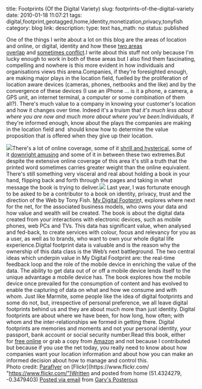title: Footprints (Of the Digital Variety) 
slug: footprints-of-the-digital-variety
date: 2010-01-18 11:07:21
tags: digital,footprint,geotagged,home,identity,monetization,privacy,tonyfish
category: blog
link: 
description: 
type: text
has_math: no
status: published

One of the things I write about a lot on this blog are the areas of location and online, or digital, identity and how these [two areas overlap](/2009/09/24/location-and-privacy-where-do-we-care/ "/2009/09/24/location-and-privacy-where-do-we-care/") and [sometimes conflict](/2009/08/10/harvesting-your-digital-dandruff-crumbs-and-footprints-for-fun-and-profit/ "/2009/08/10/harvesting-your-digital-dandruff-crumbs-and-footprints-for-fun-and-profit/").I write about this stuff not only because I'm lucky enough to work in both of these areas but I also find them fascinating, compelling and nowhere is this more evident in how individuals and organisations views this arena.Companies, if they're foresighted enough, are making major plays in the location field, fuelled by the proliferation of location aware devices (cameras, phones, netbooks and the like) and by the convergence of these devices (I use an iPhone ... is it a phone, a camera, a GPS unit, an internet terminal, a computer or some combination of them all?). There's much value to a company in knowing your customer's location and how it changes over time. Indeed it's a truism tha*t it's much less about where you are now and much more about where you've been*.Individuals, if they're informed enough, know about the plays the companies are making in the location field and  should know how to determine the value proposition that is offered when they give up their location.

<!-- TEASER_END -->

[![](https://farm4.static.flickr.com/3136/2749336420_0fa76d8813.jpg)](https://www.flickr.com/photos/paraflyer/2749336420/ "https://www.flickr.com/photos/paraflyer/2749336420/")There's a lot of online coverage, some of it [shrill and hysterical](https://www.metro.co.uk/news/519982-fears-that-new-google-software-will-spy-on-workers "https://www.metro.co.uk/news/519982-fears-that-new-google-software-will-spy-on-workers"), some of it [downright amusing](https://xkcd.com/596/ "https://xkcd.com/596/") and some of it in between these two extremes.But despite the extensive online coverage of this area it's still a truth that the printed word sometimes carries greater weight than the online equivalent. There's still something very visceral and real about holding a book in your hand, flipping back and forth through the pages and taking in what message the book is trying to deliver.![](https://posterous.com/getfile/files.posterous.com/vicchi/bcruBrbCJsHeocJDxrnfuIcHhIyossFAyJfcueGkrCdBiIjgrarHtBoyBCAk/media_httpecximagesam_lIxIH.jpg.scaled500.jpg) Last year, I was fortunate enough to be asked to be a contributor to a book on identity, privacy, trust and the direction of the Web by Tony Fish. [My Digital Footprin](https://www.mydigitalfootprint.com/footprint-ugc/ "https://www.mydigitalfootprint.com/footprint-ugc/")t, explores where next for the net, for the associated business models, who owns your data and how value and wealth will be created. The book is about the digital data created from your interactions with electronic devices, such as mobile phones, web PCs and TVs. This data has significant value, when analysed and fed-back, to create services with colour, focus and relevancy for you as a user, as well as to brands, who want to own your whole digital life experience.Digital footprint data is valuable and is the reason why the ownership of this data class is the Web’s next battleground. The two central ideas which underpin value in My Digital Footprint are: the real-time feedback loop and the role of the mobile device in enriching the value of the data. The ability to get data out of or off a mobile device lends itself to the unique advantage a mobile device has. The book explores how the mobile device once prevailed for the consumption of content and has evolved to enable the capturing of data on what and how we consume and with whom. Just like Marmite, some people like the idea of digital footprints and some do not, but, irrespective of personal preference, we all leave digital footprints behind us and they are about much more than just identity. Digital footprints are about where we have been, for how long, how often; with whom and the inter-relationships we formed in getting there. Digital footprints are memories and moments and not your personal identity, your passport, bank account or social security number.Read this book, either for [free online](https://www.mydigitalfootprint.com/footprint-ugc/ "https://www.mydigitalfootprint.com/footprint-ugc/") or grab a copy from [Amazon](https://www.amazon.co.uk/My-Digital-Footprint-Two-sided-Business/dp/0955606985/ "https://www.amazon.co.uk/My-Digital-Footprint-Two-sided-Business/dp/0955606985/") and not because I contributed but because if you use the net today, you really need to know about how companies want your location information and about how you can make an informed decision about how to manage and control this.  
Photo credit: [Paraflyer](https://www.flickr.com/photos/paraflyer/2749336420/ "https://www.flickr.com/photos/paraflyer/2749336420/") on [Flickr](https://www.flickr.com/ "https://www.flickr.com/")Written and posted from home (51.4324279, -0.3479403)  [Posted via email](https://posterous.com "https://posterous.com") from [Gary's Posterous](https://vicchi.posterous.com/footprints-of-the-digital-variety "https://vicchi.posterous.com/footprints-of-the-digital-variety") 

 

